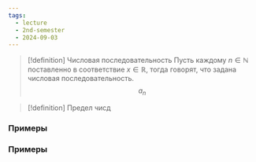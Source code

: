 ```yaml
---
tags:
  - lecture
  - 2nd-semester
  - 2024-09-03
---
```

> [!definition] Числовая последовательность
> Пусть каждому $n \in \mathbb{N}$ поставленно в соответствие $x \in \mathbb{R}$, тогда говорят, что задана числовая последовательность.
> $$a_{n}$$

> [!definition] Предел чисд
> 

### Примеры

### Примеры